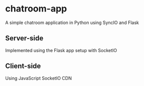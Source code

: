 # chatroom-app

A simple chatroom application in Python using SyncIO and Flask

## Server-side
Implemented using the Flask app setup with SocketIO

## Client-side
Using JavaScript SocketIO CDN